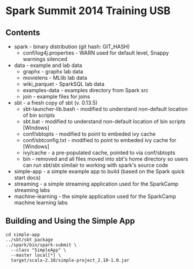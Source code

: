 # Spark Summit 2014 Training USB #

## Contents ##
 * spark - binary distribution (git hash: GIT_HASH)
     * conf/log4j.properties - WARN used for default level, Snappy warnings silenced
 * data - example and lab data
     * graphx - graphx lab data
     * movielens - MLlib lab data
     * wiki_parquet - SparkSQL lab data
     * examples-data - examples directory from Spark src
     * join - example files for joins
 * sbt - a fresh copy of sbt (v. 0.13.5)
     * sbt-launcher-lib.bash - modified to understand non-default location of bin scripts
     * sbt.bat - modified to understand non-default location of bin scripts [Windows]
     * conf/sbtopts - modified to point to embeded ivy cache
     * conf/sbtconfig.txt - modified to point to embeded ivy cache for [Windows]
     * ivy/cache - a pre-populated cache, pointed to via conf/sbtopts
     * bin - removed and all files moved into sbt's home directory so users can run sbt/sbt similair to working with spark's source code 
 * simple-app - a simple example app to build (based on the Spark quick start docs)
 * streaming - a simple streaming application used for the SparkCamp streaming labs
 * machine-learning - the simple application used for the SparkCamp machine learning labs

## Building and Using the Simple App ##
    cd simple-app
    ../sbt/sbt package
    ../spark/bin/spark-submit \
      --class "SimpleApp" \
      --master local[*] \
      target/scala-2.10/simple-project_2.10-1.0.jar
